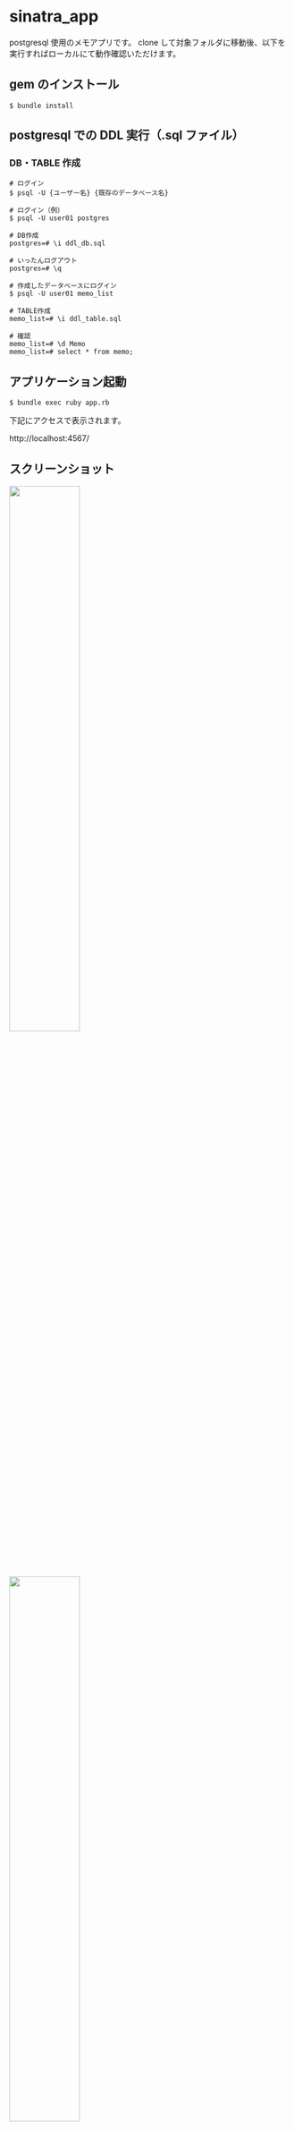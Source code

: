 # sinatra_app

postgresql 使用のメモアプリです。
clone して対象フォルダに移動後、以下を実行すればローカルにて動作確認いただけます。

## gem のインストール

```
$ bundle install
```

## postgresql での DDL 実行（.sql ファイル）

### DB・TABLE 作成

```
# ログイン
$ psql -U {ユーザー名} {既存のデータベース名}

# ログイン（例）
$ psql -U user01 postgres

# DB作成
postgres=# \i ddl_db.sql

# いったんログアウト
postgres=# \q

# 作成したデータベースにログイン
$ psql -U user01 memo_list

# TABLE作成
memo_list=# \i ddl_table.sql

# 確認
memo_list=# \d Memo
memo_list=# select * from memo;
```

## アプリケーション起動

```
$ bundle exec ruby app.rb
```

下記にアクセスで表示されます。

http://localhost:4567/

## スクリーンショット

<img src="https://github.com/KIHARA-Keito/sinatra_app/assets/1395068/15c10acb-edac-49f4-8e88-fdc632a4cf42" width="50%" />
<img src="https://github.com/KIHARA-Keito/sinatra_app/assets/1395068/0f25597b-5fc2-41c6-83f0-8ef4a10ccae2" width="50%" />
<img src="https://github.com/KIHARA-Keito/sinatra_app/assets/1395068/b947ad17-a919-48ca-8df0-42c1f68d1bb4" width="50%" />
<img src="https://github.com/KIHARA-Keito/sinatra_app/assets/1395068/8e71f889-7dab-45cf-a2c4-4a3d8bb469cf" width="50%" />
<img src="https://github.com/KIHARA-Keito/sinatra_app/assets/1395068/3ced6136-3854-43b3-a097-c96515c68354" width="50%" />
<img src="https://github.com/KIHARA-Keito/sinatra_app/assets/1395068/243456cd-1dcd-4322-a232-65fc699f0b4e" width="50%" />
